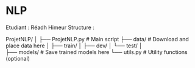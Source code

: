 # NLP
Etudiant : Réadh Himeur
Structure : 


ProjetNLP/
│
├── ProjetNLP.py         # Main script
├── data/                # Download and place data here
│  ├── train/
│  ├── dev/
│  └── test/
│   
├── models/              # Save trained models here
└── utils.py             # Utility functions (optional)
